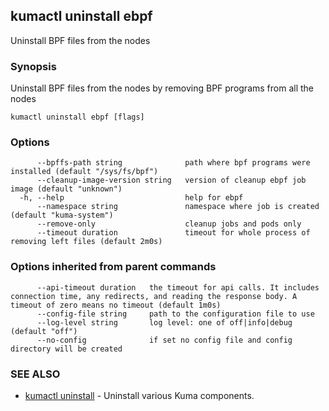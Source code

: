 ## kumactl uninstall ebpf

Uninstall BPF files from the nodes

### Synopsis

Uninstall BPF files from the nodes by removing BPF programs from all the nodes

```
kumactl uninstall ebpf [flags]
```

### Options

```
      --bpffs-path string              path where bpf programs were installed (default "/sys/fs/bpf")
      --cleanup-image-version string   version of cleanup ebpf job image (default "unknown")
  -h, --help                           help for ebpf
      --namespace string               namespace where job is created (default "kuma-system")
      --remove-only                    cleanup jobs and pods only
      --timeout duration               timeout for whole process of removing left files (default 2m0s)
```

### Options inherited from parent commands

```
      --api-timeout duration   the timeout for api calls. It includes connection time, any redirects, and reading the response body. A timeout of zero means no timeout (default 1m0s)
      --config-file string     path to the configuration file to use
      --log-level string       log level: one of off|info|debug (default "off")
      --no-config              if set no config file and config directory will be created
```

### SEE ALSO

* [kumactl uninstall](kumactl_uninstall.md)	 - Uninstall various Kuma components.

